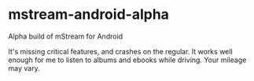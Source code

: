 # mstream-android-alpha
Alpha build of mStream for Android

It's missing  critical features, and crashes on the regular.  It works well enough for me to listen to albums and ebooks while driving.  Your mileage may vary.
